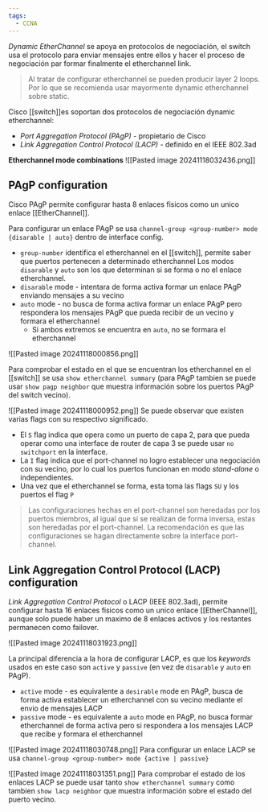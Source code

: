```yaml
---
tags:
  - CCNA
---
```

_Dynamic EtherChannel_ se apoya en protocolos de negociación, el switch usa el protocolo para enviar mensajes entre ellos y hacer el proceso de negociación par formar finalmente el etherchannel link. 

> Al tratar de configurar etherchannel se pueden producir layer 2 loops. Por lo que se recomienda usar mayormente dynamic etherchannel sobre static. 

Cisco [[switch]]es soportan dos protocolos de negociación dynamic etherchannel: 
- _Port Aggregation Protocol (PAgP)_ - propietario de Cisco 
- _Link Aggregation Control Protocol (LACP)_ - definido en el IEEE 802.3ad

**Etherchannel mode combinations**
![[Pasted image 20241118032436.png]]
## PAgP configuration
Cisco PAgP permite configurar hasta 8 enlaces fisicos como un unico enlace [[EtherChannel]]. 

Para configurar un enlace PAgP se usa `channel-group <group-number> mode {disarable | auto}` dentro de interface config.
- `group-number` identifica el etherchannel en el [[switch]], permite saber que puertos pertenecen a determinado etherchannel 
Los modos `disarable` y `auto` son los que determinan si se forma o no el enlace etherchannel.
- `disarable` mode - intentara de forma activa formar un enlace PAgP enviando mensajes a su vecino 
- `auto` mode - no busca de forma activa formar un enlace PAgP pero respondera los mensajes PAgP que pueda recibir de un vecino y formara el etherchannel
	- Si ambos extremos se encuentra en `auto`, no se formara el etherchannel 

![[Pasted image 20241118000856.png]]

Para comprobar el estado en el que se encuentran los etherchannel en el [[switch]] se usa `show etherchannel summary` (para PAgP tambien se puede usar `show pagp neighbor` que muestra información sobre los puertos PAgP del switch vecino).

![[Pasted image 20241118000952.png]]
Se puede observar que existen varias flags con su respectivo significado.
- El `S` flag indica que opera como un puerto de capa 2, para que pueda operar como una interface de router de capa 3 se puede usar `no switchport` en la interface. 
- La `I` flag indica que el port-channel no logro establecer una negociación con su vecino, por lo cual los puertos funcionan en modo _stand-alone_ o independientes. 
- Una vez que el etherchannel se forma, esta toma las flags `SU` y los puertos el flag `P`

> Las configuraciones hechas en el port-channel son heredadas por los puertos miembros, al igual que si se realizan de forma inversa, estas son heredadas por el port-channel. La recomendación es que las configuraciones se hagan directamente sobre la interface port-channel.

## Link Aggregation Control Protocol (LACP) configuration
_Link Aggregation Control Protocol_ o LACP (IEEE 802.3ad), permite configurar hasta 16 enlaces fisicos como un unico enlace [[EtherChannel]], aunque solo puede haber un maximo de 8 enlaces activos y los restantes permanecen como failover. 

![[Pasted image 20241118031923.png]]

La principal diferencia a la hora de configurar LACP, es que los _keywords_ usados en este caso son `active` y `passive` (en vez de `disarable` y `auto` en PAgP). 
- `active` mode - es equivalente a `desirable` mode en PAgP, busca de forma activa establecer un etherchannel con su vecino mediante el envio de mensajes LACP 
- `passive` mode - es equivalente a `auto` mode en PAgP, no busca formar etherchannel de forma activa pero si respondera a los mensajes LACP que recibe y formara el etherchannel 

![[Pasted image 20241118030748.png]]
Para configurar un enlace LACP se usa `channel-group <group-number> mode {active | passive}`

![[Pasted image 20241118031351.png]]
Para comprobar el estado de los enlaces LACP se puede usar tanto `show etherchannel summary` como tambien `show lacp neighbor` que muestra información sobre el estado del puerto vecino. 
